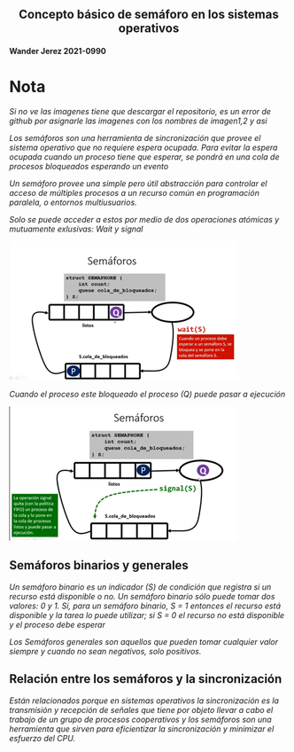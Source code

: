  <center> <h2>Concepto básico de semáforo en los sistemas operativos</h2> </center>
 
#### Wander Jerez 2021-0990 

# Nota
*Si no ve las imagenes tiene que descargar el repositorio, es un error de github por asignarle las imagenes con los nombres de imagen1,2 y asi*

*Los semáforos son una herramienta de sincronización que provee el sistema operativo que no requiere espera ocupada. Para evitar la espera ocupada cuando un proceso tiene que esperar, se pondrá en una cola de procesos bloqueados esperando un evento*

*Un semáforo provee una simple pero útil abstracción para controlar el acceso de múltiples procesos a un recurso común en programación paralela, o entornos multiusuarios.*

*Solo se puede acceder a estos por medio de dos operaciones atómicas y mutuamente exlusivas: Wait y signal*

![foto1](/imagenes/imagen1.png)

*Cuando el proceso este bloqueado el proceso (Q) puede pasar a ejecución*

![foto2](/imagenes/imagen2.png)

## **Semáforos binarios y generales**

*Un semáforo binario es un indicador (S) de condición que registra si un recurso está disponible o no. Un semáforo binario sólo puede tomar dos valores: 0 y 1. Si, para un semáforo binario, S = 1 entonces el recurso está disponible y la tarea lo puede utilizar; si S = 0 el recurso no está disponible y el proceso debe esperar*

*Los Semáforos generales son aquellos que pueden tomar cualquier valor siempre y cuando no sean negativos, solo positivos.*

## **Relación entre los semáforos y la sincronización**

*Están relacionados porque en sistemas operativos la sincronización es la transmisión y recepción de señales que tiene por objeto llevar a cabo el trabajo de un grupo de procesos cooperativos y los semáforos son una herramienta que sirven para eficientizar la sincronización y minimizar el esfuerzo del CPU.*




